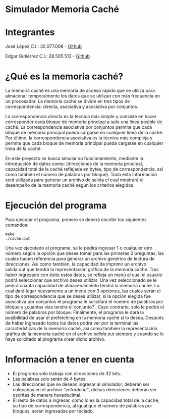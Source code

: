 # Simulador Memoria Caché
# Integrantes

 José López C.I.: 30.077.008 - [Github](https://github.com/JoseLopez3)

 Edgar Gutiérrez C.I.: 28.505.513 - [Github](https://github.com/zayans13)

# ¿Qué es la memoria caché?

La memoria caché es una memoria de acceso rápido que se utiliza para almacenar temporalmente los datos que se utilizan con más frecuencia en un procesador.
La memoria caché se divide en tres tipos de correspondencia: directa, asociativa y asociativa por conjuntos.


La correspondencia directa es la técnica más simple y consiste en hacer corresponder cada bloque de memoria principal a solo una línea posible de caché.
La correspondencia asociativa por conjuntos permite que cada bloque de memoria principal pueda cargarse en cualquier línea de la caché.
Por último, la correspondencia asociativa es la técnica más compleja y permite que cada bloque de memoria principal pueda cargarse en cualquier línea de la caché.


En este proyecto se busca simular su funcionamiento, mediante la introducción de datos como: (direcciones de la memoria principal, capacidad total de la caché reflejada en bytes, tipo de correspondencia, así como también el número de palabras por bloque). Toda esta información será utilizada para generar un archivo de salida el cual mostrará el desempeño de la memoria caché según los criterios elegidos.

# Ejecución del programa

Para ejecutar el programa, primero se deberá escribir los siguientes comandos:

```  
make 
./cache.out
```

Una vez ejecutado el programa, se le pedirá ingresar 1 o cualquier otro número según la opción que desee tomar para las primeras 2 preguntas, las cuales hacen referencia para generar un archivo genérico de lectura de direcciones. Así como también, la capacidad de imprimir un archivo salida.out que tendrá la representación gráfica de la memoria caché. Tras haber ingresado con éxito estos datos, se refleja un menú al cual el usuario podrá seleccionar que archivo desea utilizar. Una vez seleccionado se le pedirá cuanta capacidad de almacenamiento tendrá la memoria caché. Lo cual dará lugar nuevamente a un menú con 3 opciones, las cuales serán el tipo de correspondencia que se desea utilizar, si la opción elegida fue asociativa por conjuntos el programa le solicitará el número de palabras por bloque y ¿cuantas vías tendrá el conjunto? . Caso contrario, solo le pedirá
el número de palabras por bloque. Finalmente, el programa le dará la posibilidad de usar el prefetching en la memoria caché si lo desea. Después de haber ingresado todos los datos podrá ver por la terminal las características de la memoria caché, así como también la representación gráfica de la memoria caché en el archivo *salida.out* siempre y cuando se le haya solicitado al programa crear dicho archivo.

# Información a tener en cuenta

- El programa solo trabaja con direcciones de 32 bits.  
- Las palabras solo serán de 4 bytes.  
- Las direcciones que se desean ingresar al simulador, deberán ser colocadas en el archivo *"entrada.in"*, dichas direcciones deberán ser escritas de manera hexadecimal.  
- El resto de datos a ingresar, como lo es la capacidad total de la caché, su tipo de correspondencia, al igual que el número de palabras por bloques, serán ingresadas por teclado.

